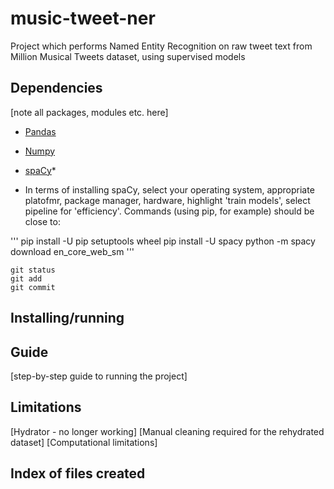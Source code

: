# music-tweet-ner
Project which performs Named Entity Recognition on raw tweet text from Million Musical Tweets dataset, using supervised models

## Dependencies

[note all packages, modules etc. here]

* [Pandas](https://pandas.pydata.org/docs/getting_started/install.html)
* [Numpy](https://numpy.org/install/)
* [spaCy](https://spacy.io/usage)*

* In terms of installing spaCy, select your operating system, appropriate platofmr, package manager, hardware, highlight 'train models', select pipeline for 'efficiency'. Commands (using pip, for example) should be close to:

'''
pip install -U pip setuptools wheel
pip install -U spacy
python -m spacy download en_core_web_sm
'''

```
git status
git add
git commit
```

## Installing/running

## Guide

[step-by-step guide to running the project]

## Limitations

[Hydrator - no longer working]
[Manual cleaning required for the rehydrated dataset]
[Computational limitations]

## Index of files created

